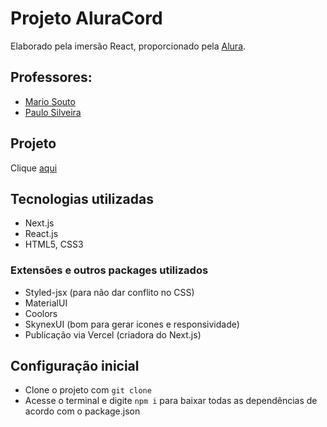 # Projeto AluraCord

Elaborado pela imersão React, proporcionado pela [Alura](https://www.alura.com.br/).

## Professores:
- [Mario Souto](https://www.linkedin.com/in/omariosouto/)
- [Paulo Silveira](https://www.linkedin.com/in/paulosilveira/)

## Projeto
Clique [aqui](https://imersao-react-alura-phi.vercel.app/)

## Tecnologias utilizadas
- Next.js
- React.js
- HTML5, CSS3

### Extensões e outros packages utilizados
- Styled-jsx (para não dar conflito no CSS)
- MaterialUI
- Coolors
- SkynexUI (bom para gerar icones e responsividade)
- Publicação via Vercel (criadora do Next.js)

## Configuração inicial
- Clone o projeto com ```git clone```
- Acesse o terminal e digite ```npm i``` para baixar todas as dependências de acordo com o package.json